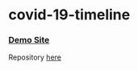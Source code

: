 # covid-19-timeline

### <a href="https://timwf.github.io/covid-19-timeline/"> Demo Site </a>

Repository <a href="https://github.com/timwf/covid-graph-over-time">here</a>
